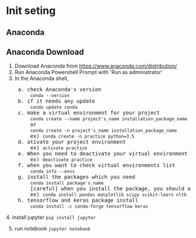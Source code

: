 Init seting
=============

Anaconda
-------------

## Anaconda Download
1. Download Anaconda from https://www.anaconda.com/distribution/
2. Run Anaconda Powershell Prompt with 'Run as administrator'
3. In the Anaconda shell,  
   <pre> a. check Anaconda's version  
        <code>conda --version</code>
    b. if it needs any update
        <code>conda update conda</code>
    c. make a virtual environment for your project
        <code>conda create --name project's_name installation_package_name</code>
        or
        <code>conda create -n project's_name installation_package_name</code>
        ex) <code>conda create -n practice python=3.5</code>
    d. ativate your project environment
        ex) <code>activate practice</code>
    e. When you need to deactivate your virtual environment 
        ex) <code>deactivate practice</code>
    f. when you want to check virtual environments list
        <code>conda info --envs</code>
    g. install the packages which you need
        <code>conda install package's_name</code>
        [careful] when you install the package, you should activate the virtual environment.
        ex) <code>conda install pandas matplotlib scipy scikit-learn nltk</code>
    h. tensorflow and keras package install
        <code>conda install -c conda-forge tensorflow keras</code>
</pre>
4. install jupyter
   <code>pip install jupyter</code>
   


5. run notebook
    <code>jupyter notebook</code>

